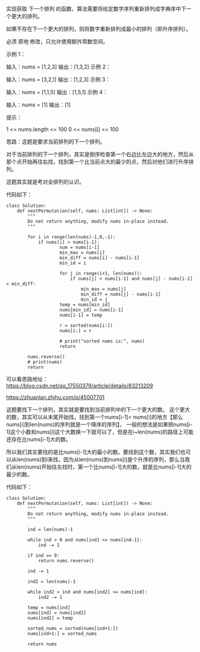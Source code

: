 实现获取 下一个排列 的函数，算法需要将给定数字序列重新排列成字典序中下一个更大的排列。

如果不存在下一个更大的排列，则将数字重新排列成最小的排列（即升序排列）。

必须 原地 修改，只允许使用额外常数空间。

 

示例 1：

输入：nums = [1,2,3]
输出：[1,3,2]
示例 2：

输入：nums = [3,2,1]
输出：[1,2,3]
示例 3：

输入：nums = [1,1,5]
输出：[1,5,1]
示例 4：

输入：nums = [1]
输出：[1]
 

提示：

1 <= nums.length <= 100
0 <= nums[i] <= 100



思路：这题是要求当前排列的下一个排列。

对于当前排列的下一个排列，其实是倒序检查第一个右边比左边大的地方，然后从那个点开始再往右找，找到第一个比当前点大的最少的点，然后对他们进行升序排列。

这题其实就是考对全排列的认识。

代码如下：
```
class Solution:
    def nextPermutation(self, nums: List[int]) -> None:
        """
        Do not return anything, modify nums in-place instead.
        """

        for i in range(len(nums)-1,0,-1):
            if nums[i] > nums[i-1]:
                    num = nums[i-1]
                    min_max = nums[i]
                    min_diff = nums[i] - nums[i-1]
                    min_id = i

                    for j in range(i+1, len(nums)):
                        if nums[j] > nums[i-1] and nums[j] - nums[i-1] < min_diff:
                            min_max = nums[j]
                            min_diff = nums[j] - nums[i-1]
                            min_id = j
                    temp = nums[min_id]
                    nums[min_id] = nums[i-1]
                    nums[i-1] = temp

                    r = sorted(nums[i:])
                    nums[i:] = r

                    # print("sorted nums is:", nums)
                    return
        
        nums.reverse()
        # print(nums)
        return
```


可以看思路地址：
https://blog.csdn.net/qq_17550379/article/details/83213209

https://zhuanlan.zhihu.com/p/45007701

这题要找下一个排列，其实就是要找到当前排列中的下一个更大的数。
这个更大的数，其实可以从末尾开始找，找到第一个nums[i-1]< nums[i]的地方【那么nums[i]到len(nums)的序列就是一个降序的序列】，
一般的想法是如果把nums[i-1]这个小数和nums[i]这个大数换一下就可以了，但是在i~len(nums)的路径上可能还存在比nums[i-1]大的数。

所以我们其实要找的是比nums[i-1]大的最小的数。要找到这个数，其实我们也可以从len(nums)到i来找，因为从len(nums)到nums[i]是个升序的序列，那么当我们从len(nums)开始往左找时，第一个比nums[i-1]大的数，就是比nums[i-1]大的最少的数。


代码如下：
```
class Solution:
    def nextPermutation(self, nums: List[int]) -> None:
        """
        Do not return anything, modify nums in-place instead.
        """

        ind = len(nums)-1

        while ind > 0 and nums[ind] <= nums[ind-1]:
            ind -= 1
        
        if ind == 0:
            return nums.reverse()

        ind -= 1

        ind2 = len(nums)-1

        while ind2 > ind and nums[ind2] <= nums[ind]:
            ind2 -= 1
        
        temp = nums[ind]
        nums[ind] = nums[ind2]
        nums[ind2] = temp

        sorted_nums = sorted(nums[ind+1:])
        nums[ind+1:] = sorted_nums

        return nums
```